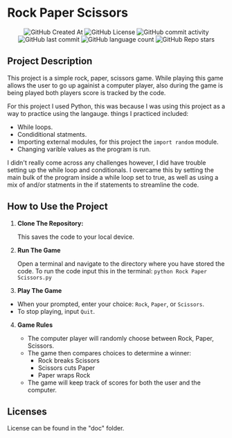 # Rock Paper Scissors

<div align="center">
    <img alt="GitHub Created At" src="https://img.shields.io/github/created-at/KieranPritchard/Rock-Paper-Scissors">
    <img alt="GitHub License" src="https://img.shields.io/github/license/KieranPritchard/Rock-Paper-Scissors">
    <img alt="GitHub commit activity" src="https://img.shields.io/github/commit-activity/t/KieranPritchard/Rock-Paper-Scissors">
    <img alt="GitHub last commit" src="https://img.shields.io/github/last-commit/KieranPritchard/Rock-Paper-Scissors">
    <img alt="GitHub language count" src="https://img.shields.io/github/languages/count/KieranPritchard/Rock-Paper-Scissors">
    <img alt="GitHub Repo stars" src="https://img.shields.io/github/stars/KieranPritchard/Rock-Paper-Scissors">
</div>


## Project Description

This project is a simple rock, paper, scissors game. While playing this game allows the user to go up againist a computer player, also during the game is being played both players score is tracked by the code.

For this project I used Python, this was because I was using this project as a way to practice using the langauge. things I practiced included:

* While loops.
* Condiditional statments.
* Importing external modules, for this project the `import random` module.
* Changing varible values as the program is run.

I didn't really come across any challenges however, I did have trouble setting up the while loop and conditionals. I overcame this by setting the main bulk of the program inside a while loop set to true, as well as using a mix of and/or statments in the if statements to streamline the code.

## How to Use the Project

1. **Clone The Repository:**

   This saves the code to your local device.

2. **Run The Game**

   Open a terminal and navigate to the directory where you have         stored the code. To run the code input this in the terminal:
   `python Rock Paper Scissors.py`

3.  **Play The Game**

   * When your prompted, enter your choice: `Rock`, `Paper`, or `Scissors`.
   * To stop playing, input `Quit`.

4. **Game Rules**

    * The computer player will randomly choose between Rock, Paper, Scissors.
    * The game then compares choices to determine a winner:
        * Rock breaks Scissors
        * Scissors cuts Paper
        * Paper wraps Rock
    * The game will keep track of scores for both the user and the computer.

## Licenses

License can be found in the "doc" folder.
